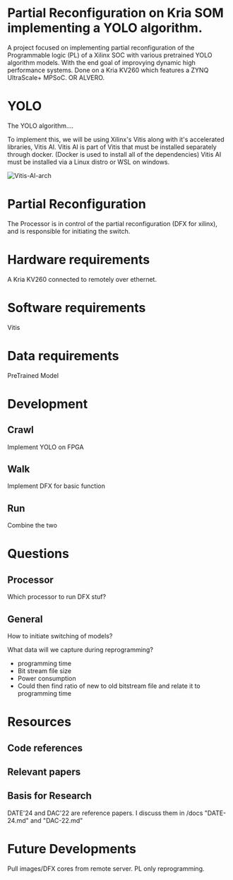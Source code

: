 # Partial Reconfiguration on Kria SOM implementing a YOLO algorithm. 
A project focused on implementing partial reconfiguration of the Programmable logic (PL) of a Xilinx SOC with various pretrained YOLO algorithm models. With the end goal of improvying dynamic high performance systems.
Done on a Kria KV260 which features a ZYNQ UltraScale+ MPSoC. OR ALVERO.

# YOLO
The YOLO algorithm....

To implement this, we will be using Xilinx's Vitis along with it's accelerated libraries, Vitis AI.
Vitis AI is part of Vitis that must be installed separately through docker. (Docker is used to install all of the dependencies)
Vitis AI must be installed via a Linux distro or WSL on windows.

![Vitis-AI-arch](https://github.com/user-attachments/assets/a2b96df2-b5a4-4ac3-97e6-338a22c512af)


# Partial Reconfiguration
The Processor is in control of the partial reconfiguration (DFX for xilinx), and is responsible for initiating the switch. 

# Hardware requirements
A Kria KV260 connected to remotely over ethernet.

# Software requirements
Vitis

# Data requirements
PreTrained Model

# Development
## Crawl
Implement YOLO on FPGA

## Walk
Implement DFX for basic function

## Run
Combine the two

# Questions
## Processor
Which processor to run DFX stuf?

## General
How to initiate switching of models?

What data will we capture during reprogramming?
 - programming time
 - Bit stream file size
 - Power consumption
 - Could then find ratio of new to old bitstream file and relate it to programming time

# Resources
## Code references

## Relevant papers

## Basis for Research
DATE'24 and DAC'22 are reference papers. I discuss them in /docs "DATE-24.md" and "DAC-22.md"

# Future Developments
Pull images/DFX cores from remote server.
PL only reprogramming.

